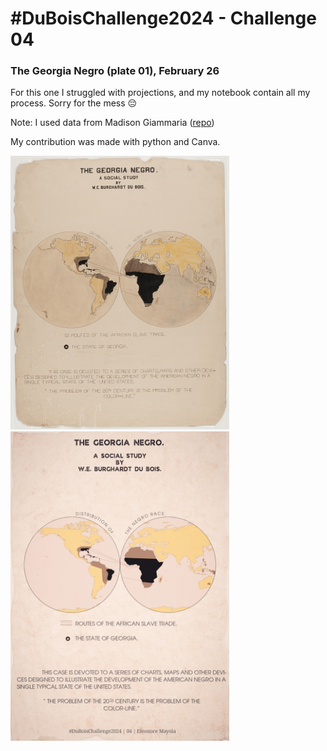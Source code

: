 # #DuBoisChallenge2024 - Challenge 04
### The Georgia Negro (plate 01), February 26

For this one I struggled with projections, and my notebook contain all my process. Sorry for the mess 😔

Note: I used data from Madison Giammaria ([repo](https://github.com/Giammaria/Du-Bois-DVS-challenge/tree/main/2024/challenge-04/data))

My contribution was made with python and Canva.

<div>
<img src="original-plate-01.jpg" alt="Original plate 01" width="350"/>
<img src="duboischallenge2024_04_emayola.jpg" alt="reproduction of plate 01" width="350"/>
</div>
